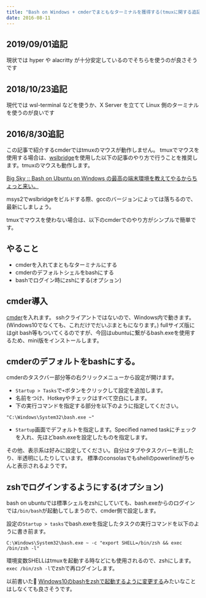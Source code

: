 ```yaml
---
title: "Bash on Windows + cmderでまともなターミナルを獲得する(tmuxに関する追記有り)"
date: 2016-08-11
---
```


## 2019/09/01追記
現状では hyper や alacritty が十分安定しているのでそちらを使うのが良さそうです

## 2018/10/23追記
現代では wsl-terminal などを使うか、X Server を立てて Linux 側のターミナルを使うのが良いです

## 2016/8/30追記
この記事で紹介するcmderではtmuxのマウスが動作しません。
tmuxでマウスを使用する場合は、[wslbridge](https://github.com/rprichard/wslbridge)を使用した以下の記事のやり方で行うことを推奨します。tmuxのマウスも動作します。

[Big Sky :: Bash on Ubuntu on Windows の最高の端末環境を教えてやるからちょっと来い。](http://mattn.kaoriya.net/software/bow/20160824234928.htm)

msys2でwslbridgeをビルドする際、gccのバージョンによっては落ちるので、最新にしましょう。

tmuxでマウスを使わない場合は、以下のcmderでのやり方がシンプルで簡単です。


## やること
- cmderを入れてまともなターミナルにする
- cmderのデフォルトシェルをbashにする
- bashでログイン時にzshにする(オプション)

## cmder導入
[cmder](http://cmder.net/)を入れます。
sshクライアントではないので、Windows内で動きます。
(Windows10でなくても、これだけでだいぶまともになります。)
fullサイズ版にはgit bash等もついてくるのですが、今回はubuntuに繋がるbash.exeを使用するため、mini版をインストールします。

## cmderのデフォルトをbashにする。
cmderのタスクバー部分等の右クリックメニューから設定が開けます。

- `Startup > Tasks`で`+`ボタンをクリックして設定を追加します。
- 名前をつけ、Hotkeyやチェックはすべて空白にします。
- 下の実行コマンドを指定する部分を以下のように指定してください。

```
"C:\Windows\System32\bash.exe ~"
```

- `Startup`画面でデフォルトを指定します。Specified named taskにチェックを入れ、先ほどbash.exeを設定したものを指定します。


その他、表示系は好みに設定してください。自分はタブやタスクバーを消したり、半透明にしたりしています。
標準のconsolasでもshellのpowerlineがちゃんと表示されるようです。

## zshでログインするようにする(オプション)
bash on ubuntuでは標準シェルをzshにしていても、bash.exeからのログインでは`/bin/bash`が起動してしまうので、cmder側で設定します。

設定の`Startup > tasks`でbash.exeを指定したタスクの実行コマンドを以下のように書き前ます。

```
C:\Windows\System32\bash.exe ~ -c "export SHELL=/bin/zsh && exec /bin/zsh -l"
```

環境変数SHELLはtmuxを起動する時などにも使用されるので、zshにします。
`exec /bin/zsh -l`でzshで再ログインします。

以前書いた:link: [Windows10のbashをzshで起動するように変更する](http://qiita.com/yutaszk/items/ca0425456b5027d2ee0e)みたいなことはしなくても良さそうです。
